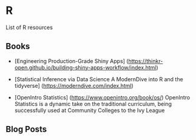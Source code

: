 # R

List of R resources

## Books

* [Engineering Production-Grade Shiny Apps]
(https://thinkr-open.github.io/building-shiny-apps-workflow/index.html)

* [Statistical Inference via Data Science A ModernDive into R and the tidyverse]
(https://moderndive.com/index.html)

* [OpenIntro Statistics]
(https://www.openintro.org/book/os/)
OpenIntro Statistics is a dynamic take on the traditional curriculum, being successfully used at Community Colleges to the Ivy League

## Blog Posts

